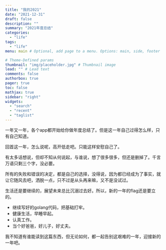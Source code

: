 ```yaml
---
title: "我的2021"
date: "2021-12-31"
draft: false
description: ""
summary: "2021年度总结"
categories:
  - "life"
tags:
  - "life"
menu: main # Optional, add page to a menu. Options: main, side, footer

# Theme-Defined params
thumbnail: "img/placeholder.jpg" # Thumbnail image
lead: "" # Lead text
comments: false 
authorbox: true 
pager: true 
toc: false
mathjax: true 
sidebar: "right" 
widgets: 
  - "search"
  - "recent"
  - "taglist"
---
```


一年又一年，各个app都开始给你做年度总结了。但是这一年自己过得怎么样，只有自己知道。

回首这一年，怎么说呢，高开低走吧。只能这样安慰自己了。

有太多话想说，但却不知从何说起，与谁说，想了很多很多，但还是删掉了。千言万语只剩三个字，没必要。

所有的失败和错误的决定，都是自己的选择，没得说，因为都已经成为了事实，就让它随风去吧，洒脱一点，只不过是从头再来嘛，又不是没试过。

生活还是要继续的，展望未来总比沉溺过去好。所以，新的一年的flag还是要立的。

- 继续写好的golang代码，把基础打牢。
- 健康生活，早睡早起。
- 认真工作。
- 当个好爸爸，好儿子，好丈夫。

我不知道有谁能读到这篇东西，但无论如何，都一起告别这艰难的一年，迎接新的一年吧。